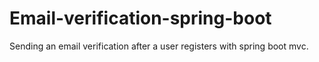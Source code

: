# Email-verification-spring-boot
Sending an email verification after a user registers with spring boot mvc.
